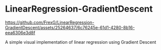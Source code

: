 # LinearRegression-GradientDescent


https://github.com/FrexG/LinearRegression-GradientDescent/assets/25264637/6c76245e-61d1-4280-8b16-eea6306e3d8f


A simple visual implementation of linear regression using Gradient Descent
